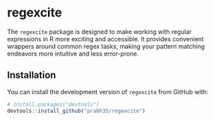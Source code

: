 # regexcite

The `regexcite` package is designed to make working with regular expressions in R more exciting and accessible. It provides convenient wrappers around common regex tasks, making your pattern matching endeavors more intuitive and less error-prone.

## Installation

You can install the development version of `regexcite` from GitHub with:

```r
# install.packages("devtools")
devtools::install_github("prabh35/regexcite")
